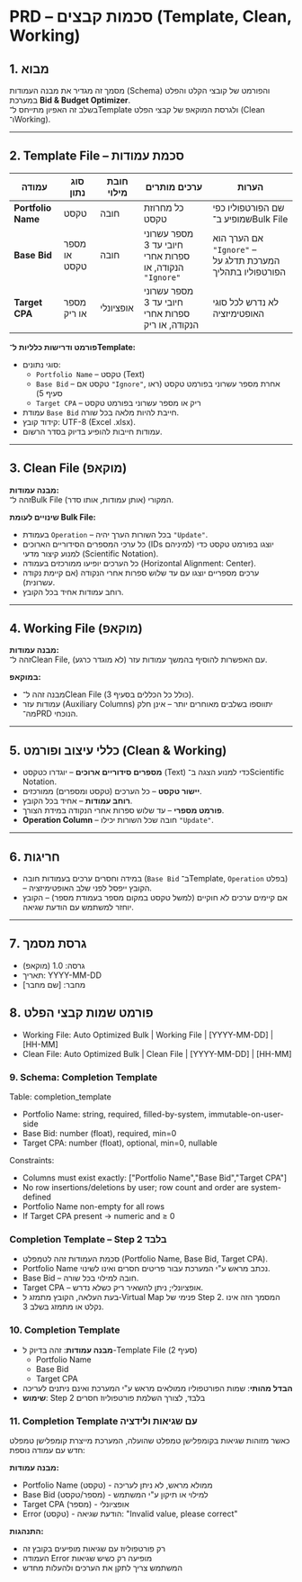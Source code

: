 # PRD – סכמות קבצים (Template, Clean, Working)

## 1. מבוא
מסמך זה מגדיר את מבנה העמודות (Schema) והפורמט של קובצי הקלט והפלט במערכת **Bid & Budget Optimizer**.  
בשלב זה האפיון מתייחס ל־Template ולגרסת המוקאפ של קבצי הפלט (Clean ו־Working).

---

## 2. Template File – סכמת עמודות

| עמודה | סוג נתון | חובת מילוי | ערכים מותרים | הערות |
|-------|----------|------------|--------------|-------|
| **Portfolio Name** | טקסט | חובה | כל מחרוזת טקסט | שם הפורטפוליו כפי שמופיע ב־Bulk File |
| **Base Bid** | מספר או טקסט | חובה | מספר עשרוני חיובי עד 3 ספרות אחרי הנקודה, או `"Ignore"` | אם הערך הוא `"Ignore"` – המערכת תדלג על הפורטפוליו בתהליך |
| **Target CPA** | מספר או ריק | אופציונלי | מספר עשרוני חיובי עד 3 ספרות אחרי הנקודה, או ריק | לא נדרש לכל סוגי האופטימיזציה |

**פורמט ודרישות כלליות ל־Template:**
- סוגי נתונים:  
  - `Portfolio Name` – טקסט (Text)  
  - `Base Bid` – טקסט אם `"Ignore"`, אחרת מספר עשרוני בפורמט טקסט (ראו סעיף 5)  
  - `Target CPA` – ריק או מספר עשרוני בפורמט טקסט
- עמודת `Base Bid` חייבת להיות מלאה בכל שורה.
- קידוד קובץ: UTF-8 (Excel .xlsx).
- עמודות חייבות להופיע בדיוק בסדר הרשום.

---

## 3. Clean File (מוקאפ)

**מבנה עמודות:**  
זהה ל־Bulk File המקורי (אותן עמודות, אותו סדר).

**שינויים לעומת Bulk File:**
- בעמודת `Operation` – בכל השורות הערך יהיה `"Update"`.
- כל ערכי המספרים הסידוריים הארוכים (IDs למיניהם) יוצגו בפורמט טקסט כדי למנוע קיצור מדעי (Scientific Notation).
- כל הערכים יופיעו ממורכזים בעמודה (Horizontal Alignment: Center).
- ערכים מספריים יוצגו עם עד שלוש ספרות אחרי הנקודה (אם קיימת נקודה עשרונית).
- רוחב עמודות אחיד בכל הקובץ.

---

## 4. Working File (מוקאפ)

**מבנה עמודות:**  
זהה ל־Clean File, עם האפשרות להוסיף בהמשך עמודות עזר (לא מוגדר כרגע).  

**במוקאפ:**  
- מבנה זהה ל־Clean File (כולל כל הכללים בסעיף 3).
- עמודות עזר (Auxiliary Columns) יתווספו בשלבים מאוחרים יותר – אינן חלק מה־PRD הנוכחי.

---

## 5. כללי עיצוב ופורמט (Clean & Working)
- **מספרים סידוריים ארוכים** – יוגדרו כטקסט (Text) כדי למנוע הצגה ב־Scientific Notation.
- **יישור טקסט** – כל הערכים (טקסט ומספרים) ממורכזים.
- **רוחב עמודות** – אחיד בכל הקובץ.
- **פורמט מספרי** – עד שלוש ספרות אחרי הנקודה במידת הצורך.
- **Operation Column** – חובה שכל השורות יכילו `"Update"`.

---

## 6. חריגות
- במידה וחסרים ערכים בעמודות חובה (`Base Bid` ב־Template, `Operation` בפלט) – הקובץ ייפסל לפני שלב האופטימיזציה.
- אם קיימים ערכים לא חוקיים (למשל טקסט במקום מספר בעמודת מספר) – הקובץ יוחזר למשתמש עם הודעת שגיאה.

---

## 7. גרסת מסמך
- גרסה: 1.0 (מוקאפ)
- תאריך: YYYY-MM-DD
- מחבר: [שם מחבר]


## 8. פורמט שמות קבצי הפלט

- Working File: Auto Optimized Bulk | Working File | [YYYY-MM-DD] | [HH-MM]
- Clean File: Auto Optimized Bulk | Clean File | [YYYY-MM-DD] | [HH-MM]



### 9. Schema: Completion Template

Table: completion_template
- Portfolio Name: string, required, filled-by-system, immutable-on-user-side
- Base Bid: number (float), required, min=0
- Target CPA: number (float), optional, min=0, nullable

Constraints:
- Columns must exist exactly: ["Portfolio Name","Base Bid","Target CPA"]
- No row insertions/deletions by user; row count and order are system-defined
- Portfolio Name non-empty for all rows
- If Target CPA present → numeric and ≥ 0

### Completion Template – Step 2 בלבד
- סכמת העמודות זהה לטמפלט (Portfolio Name, Base Bid, Target CPA).
- Portfolio Name נכתב מראש ע"י המערכת עבור פריטים חסרים ואינו לשינוי.
- Base Bid – חובה למילוי בכל שורה.
- Target CPA – אופציונלי; ניתן להשאיר ריק כשלא נדרש.
- בעת העלאה, הקובץ מתמזג ל‑Virtual Map פנימי של Step 2. המסמך הזה אינו נקלט או מתמזג בשלב 3.

### 10. Completion Template
- **מבנה עמודות**: זהה בדיוק ל-Template File (סעיף 2)
  - Portfolio Name
  - Base Bid  
  - Target CPA
- **הבדל מהותי**: שמות הפורטפוליו ממולאים מראש ע"י המערכת ואינם ניתנים לעריכה
- **שימוש**: Step 2 בלבד, לצורך השלמת פורטפוליוז חסרים

### 11. Completion Template עם שגיאות ולידציה

כאשר מזוהות שגיאות בקומפלישן טמפלט שהועלה, המערכת מייצרת קומפלישן טמפלט חדש עם עמודה נוספת:

**מבנה עמודות:**
- Portfolio Name (טקסט) - ממולא מראש, לא ניתן לעריכה
- Base Bid (מספר/טקסט) - למילוי או תיקון ע"י המשתמש
- Target CPA (מספר) - אופציונלי
- Error (טקסט) - הודעת שגיאה: "Invalid value, please correct"

**התנהגות:**
- רק פורטפוליוז עם שגיאות מופיעים בקובץ זה
- העמודה Error מופיעה רק כשיש שגיאות
- המשתמש צריך לתקן את הערכים ולהעלות מחדש


